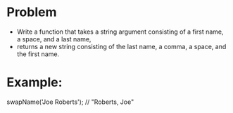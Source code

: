 # Problem

- Write a function that takes a string argument consisting of a first name, a space, and a last name,
- returns a new string consisting of the last name, a comma, a space, and the first name.

# Example:

swapName('Joe Roberts');    // "Roberts, Joe"
